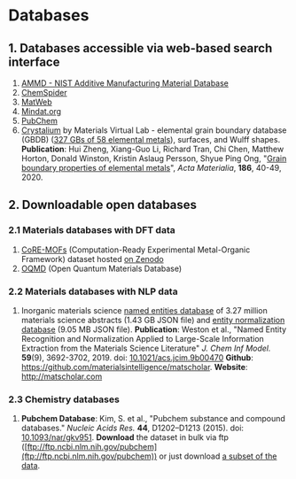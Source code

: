 # Databases

## 1. Databases accessible via web-based search interface

1. [AMMD - NIST Additive Manufacturing Material Database](https://ammd.nist.gov)
2. [ChemSpider](http://www.chemspider.com)
3. [MatWeb](http://matweb.com)
4. [Mindat.org](https://www.mindat.org)
5. [PubChem](https://pubchem.ncbi.nlm.nih.gov)
6. [Crystalium](http://crystalium.materialsvirtuallab.org) by Materials Virtual Lab - elemental grain boundary database (GBDB) ([327 GBs of 58 elemental metals](https://materialsvirtuallab.org/2020/01/grain-boundary-database/)), surfaces, and Wulff shapes. **Publication**: Hui Zheng, Xiang-Guo Li, Richard Tran, Chi Chen, Matthew Horton, Donald Winston, Kristin Aslaug Persson, Shyue Ping Ong, "[Grain boundary properties of elemental metals](https://doi.org/10.1016/j.actamat.2019.12.030)", *Acta Materialia*, **186**, 40-49, 2020.

## 2. Downloadable open databases

### 2.1 Materials databases with DFT data

1. [CoRE-MOFs](https://gregchung.github.io/CoRE-MOFs/) (Computation-Ready Experimental Metal-Organic Framework) dataset hosted [on Zenodo](https://zenodo.org/record/3528250)
2. [OQMD](http://oqmd.org/) (Open Quantum Materials Database)

### 2.2 Materials databases with NLP data

1. Inorganic materials science [named entities database](https://figshare.com/articles/Entities_database/8184413) of 3.27 million materials science abstracts (1.43 GB JSON file) and [entity normalization database](https://figshare.com/articles/Entity_Normalization/8184365) (9.05 MB JSON file).  **Publication**: Weston et al., "Named Entity Recognition and Normalization Applied to Large-Scale Information Extraction from the Materials Science Literature" *J. Chem Inf Model.* **59**(9), 3692-3702, 2019. doi: [10.1021/acs.jcim.9b00470](https://pubs.acs.org/doi/abs/10.1021/acs.jcim.9b00470)  **Github**: https://github.com/materialsintelligence/matscholar. **Website**: http://matscholar.com

### 2.3 Chemistry databases

1. **Pubchem Database**: Kim, S. et al., "Pubchem substance and compound databases." *Nucleic Acids Res.* **44**, D1202–D1213 (2015). doi: [10.1093/nar/gkv951](https://doi.org/10.1093/nar/gkv951). **Download** the dataset in bulk via ftp ([ftp://ftp.ncbi.nlm.nih.gov/pubchem](ftp://ftp.ncbi.nlm.nih.gov/pubchem)) or just download [a subset of the data](https://pubchem.ncbi.nlm.nih.gov/pc_fetch/pc_fetch.cgi).
